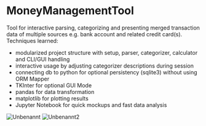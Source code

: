 # MoneyManagementTool
Tool for interactive parsing, categorizing and presenting merged transaction data of multiple sources e.g. bank account and related credit card(s).
Techniques learned:
 - modularized project structure with setup, parser, categorizer, calculator and CLI/GUI handling
 - interactive usage by adjusting categorizer descriptions during session
 - connecting db to python for optional persistency (sqlite3) without using ORM Mapper
 - TKInter for optional GUI Mode
 - pandas for data transformation
 - matplotlib for plotting results
 - Jupyter Notebook for quick mockups and fast data analysis
 
![Unbenannt](https://user-images.githubusercontent.com/53125566/122550634-328e5e80-d034-11eb-9ace-59be52ae55e0.PNG)
![Unbenannt2](https://user-images.githubusercontent.com/53125566/122550639-34582200-d034-11eb-9557-df819f358405.PNG)
